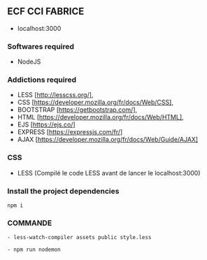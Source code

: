 ## ECF CCI FABRICE
- localhost:3000

### Softwares required
- NodeJS

### Addictions required

- LESS [http://lesscss.org/],
- CSS  [https://developer.mozilla.org/fr/docs/Web/CSS],
- BOOTSTRAP [https://getbootstrap.com/],
- HTML [https://developer.mozilla.org/fr/docs/Web/HTML],
- EJS  [https://ejs.co/]
- EXPRESS   [https://expressjs.com/fr/]
- AJAX [https://developer.mozilla.org/fr/docs/Web/Guide/AJAX]

### CSS

- LESS (Compilé le code LESS avant de lancer le localhost:3000)

 
### Install the project dependencies
```
npm i
```
### COMMANDE

<!--Use this command before trying to start the server because you don't have style.css in my strategi .gitignore -->
```
- less-watch-compiler assets public style.less
```
<!-- COMMANDE FOR RUN COMPILATION LESS IN CSS-->

<!-- Run my server -->
```
- npm run nodemon 
```
<!-- Automatically changes after recording my app.js  -->




